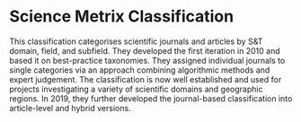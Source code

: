# Science Metrix Classification

This classification categorises scientific journals and articles by S&T domain, field, and subfield. They developed the first iteration in 2010 and based it on best-practice taxonomies. They assigned individual journals to single categories via an approach combining algorithmic methods and expert judgement. The classification is now well established and used for projects investigating a variety of scientific domains and geographic regions. In 2019, they further developed the journal-based classification into article-level and hybrid versions. 